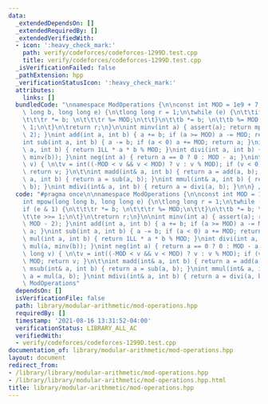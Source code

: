 ```yaml
---
data:
  _extendedDependsOn: []
  _extendedRequiredBy: []
  _extendedVerifiedWith:
  - icon: ':heavy_check_mark:'
    path: verify/codeforces/codeforces-1299D.test.cpp
    title: verify/codeforces/codeforces-1299D.test.cpp
  _isVerificationFailed: false
  _pathExtension: hpp
  _verificationStatusIcon: ':heavy_check_mark:'
  attributes:
    links: []
  bundledCode: "\nnamespace ModOperations {\n\nconst int MOD = 1e9 + 7;\n\nint mpow(long\
    \ long b, long long e) {\n\tlong long r = 1;\n\twhile (e) {\n\t\tif (e & 1) {\n\
    \t\t\tr *= b; \n\t\t\tr %= MOD;\n\t\t}\n\t\tb *= b; \n\t\tb %= MOD;\n\t\te >>=\
    \ 1;\n\t}\n\treturn r;\n}\n\nint minv(int a) { assert(a); return mpow(a, MOD -\
    \ 2); }\nint add(int a, int b) { a += b; if (a >= MOD) a -= MOD; return a; }\n\
    int sub(int a, int b) { a -= b; if (a < 0) a += MOD; return a; }\nint mul(int\
    \ a, int b) { return 1LL * a * b % MOD; }\nint divi(int a, int b) { return mul(a,\
    \ minv(b)); }\nint neg(int a) { return a == 0 ? 0 : MOD - a; }\nint mod(long long\
    \ v) { \n\tv = int((-MOD < v && v < MOD) ? v : v % MOD); if (v < 0) v += MOD;\
    \ return v; }\n\t\nint madd(int& a, int b) { return a = add(a, b); }\nint msub(int&\
    \ a, int b) { return a = sub(a, b); }\nint mmul(int& a, int b) { return a = mul(a,\
    \ b); }\nint mdivi(int& a, int b) { return a = divi(a, b); }\n\n} // ModOperations\n"
  code: "#pragma once\n\nnamespace ModOperations {\n\nconst int MOD = 1e9 + 7;\n\n\
    int mpow(long long b, long long e) {\n\tlong long r = 1;\n\twhile (e) {\n\t\t\
    if (e & 1) {\n\t\t\tr *= b; \n\t\t\tr %= MOD;\n\t\t}\n\t\tb *= b; \n\t\tb %= MOD;\n\
    \t\te >>= 1;\n\t}\n\treturn r;\n}\n\nint minv(int a) { assert(a); return mpow(a,\
    \ MOD - 2); }\nint add(int a, int b) { a += b; if (a >= MOD) a -= MOD; return\
    \ a; }\nint sub(int a, int b) { a -= b; if (a < 0) a += MOD; return a; }\nint\
    \ mul(int a, int b) { return 1LL * a * b % MOD; }\nint divi(int a, int b) { return\
    \ mul(a, minv(b)); }\nint neg(int a) { return a == 0 ? 0 : MOD - a; }\nint mod(long\
    \ long v) { \n\tv = int((-MOD < v && v < MOD) ? v : v % MOD); if (v < 0) v +=\
    \ MOD; return v; }\n\t\nint madd(int& a, int b) { return a = add(a, b); }\nint\
    \ msub(int& a, int b) { return a = sub(a, b); }\nint mmul(int& a, int b) { return\
    \ a = mul(a, b); }\nint mdivi(int& a, int b) { return a = divi(a, b); }\n\n} //\
    \ ModOperations"
  dependsOn: []
  isVerificationFile: false
  path: library/modular-arithmetic/mod-operations.hpp
  requiredBy: []
  timestamp: '2021-08-16 13:31:52-04:00'
  verificationStatus: LIBRARY_ALL_AC
  verifiedWith:
  - verify/codeforces/codeforces-1299D.test.cpp
documentation_of: library/modular-arithmetic/mod-operations.hpp
layout: document
redirect_from:
- /library/library/modular-arithmetic/mod-operations.hpp
- /library/library/modular-arithmetic/mod-operations.hpp.html
title: library/modular-arithmetic/mod-operations.hpp
---
```

